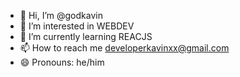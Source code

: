 - 👋 Hi, I’m @godkavin
- 👀 I’m interested in WEBDEV
- 🌱 I’m currently learning REACJS
- 📫 How to reach me developerkavinxx@gmail.com
- 😄 Pronouns: he/him

<!---
godkavin/godkavin is a ✨ special ✨ repository because its `README.md` (this file) appears on your GitHub profile.
You can click the Preview link to take a look at your changes.
--->
